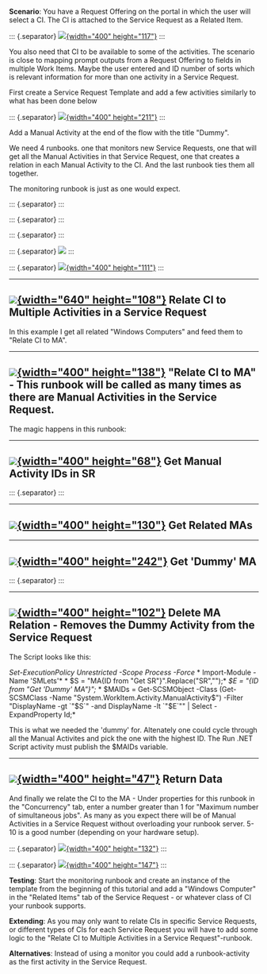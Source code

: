 ﻿**Scenario**: You have a Request Offering on the portal in which the
user will select a CI. The CI is attached to the Service Request as a
Related Item.

::: {.separator}
[![](//1.bp.blogspot.com/-d0Oexb68cn4/Unk60GoA5RI/AAAAAAAACxc/3BljfSdyl8U/s400/1.png){width="400"
height="117"}](//1.bp.blogspot.com/-d0Oexb68cn4/Unk60GoA5RI/AAAAAAAACxc/3BljfSdyl8U/s1600/1.png)
:::

You also need that CI to be available to some of the activities. The
scenario is close to mapping prompt outputs from a Request Offering to
fields in multiple Work Items. Maybe the user entered and ID number of
sorts which is relevant information for more than one activity in a
Service Request.

First create a Service Request Template and add a few activities
similarly to what has been done below

::: {.separator}
[![](//2.bp.blogspot.com/-ZFLo07k04GU/Unk8nzlsmEI/AAAAAAAACxo/NzphfjI_lsI/s400/2.png){width="400"
height="211"}](//2.bp.blogspot.com/-ZFLo07k04GU/Unk8nzlsmEI/AAAAAAAACxo/NzphfjI_lsI/s1600/2.png)
:::

Add a Manual Activity at the end of the flow with the title \"Dummy\".

We need 4 runbooks. one that monitors new Service Requests, one that
will get all the Manual Activities in that Service Request, one that
creates a relation in each Manual Activity to the CI. And the last
runbook ties them all together.

The monitoring runbook is just as one would expect.

::: {.separator}
:::

::: {.separator}
:::

::: {.separator}
:::

::: {.separator}
[![](//3.bp.blogspot.com/-pf7ymYdK-lI/Un-C-klUZUI/AAAAAAAAC04/X7rFaloTEYI/s1600/1.png)](//3.bp.blogspot.com/-pf7ymYdK-lI/Un-C-klUZUI/AAAAAAAAC04/X7rFaloTEYI/s1600/1.png)
:::

::: {.separator}
[![](//2.bp.blogspot.com/-6h0Tk25fJmM/Un-C-mx9TOI/AAAAAAAAC1E/I4ITp5gBPeI/s400/2.png){width="400"
height="111"}](//2.bp.blogspot.com/-6h0Tk25fJmM/Un-C-mx9TOI/AAAAAAAAC1E/I4ITp5gBPeI/s1600/2.png)
:::



  ----------------------------------------------------------------------------------------------------------------------------------------------------------------------------------------------------
  [![](//4.bp.blogspot.com/-Z1WFcgy0Uug/Un-DaU4dhfI/AAAAAAAAC1I/lEof-uErJCU/s640/3.png){width="640" height="108"}](//4.bp.blogspot.com/-Z1WFcgy0Uug/Un-DaU4dhfI/AAAAAAAAC1I/lEof-uErJCU/s1600/3.png)
  Relate CI to Multiple Activities in a Service Request
  ----------------------------------------------------------------------------------------------------------------------------------------------------------------------------------------------------

In this example I get all related \"Windows Computers\" and feed them to
\"Relate CI to MA\".

  ----------------------------------------------------------------------------------------------------------------------------------------------------------------------------------------------------
  [![](//1.bp.blogspot.com/-ACL3VbqdL3M/Un-ESsbOghI/AAAAAAAAC1U/Ru6wNFgB7cU/s400/4.png){width="400" height="138"}](//1.bp.blogspot.com/-ACL3VbqdL3M/Un-ESsbOghI/AAAAAAAAC1U/Ru6wNFgB7cU/s1600/4.png)
  \"Relate CI to MA\" - This runbook will be called as many times as there are Manual Activities in the Service Request.
  ----------------------------------------------------------------------------------------------------------------------------------------------------------------------------------------------------

The magic happens in this runbook:

  ---------------------------------------------------------------------------------------------------------------------------------------------------------------------------------------------------
  [![](//1.bp.blogspot.com/-lFn7bHj-Eig/Unq9QWTi6dI/AAAAAAAACyw/PBai7amdAOI/s400/4.png){width="400" height="68"}](//1.bp.blogspot.com/-lFn7bHj-Eig/Unq9QWTi6dI/AAAAAAAACyw/PBai7amdAOI/s1600/4.png)
  Get Manual Activity IDs in SR
  ---------------------------------------------------------------------------------------------------------------------------------------------------------------------------------------------------

::: {.separator}
:::

  ----------------------------------------------------------------------------------------------------------------------------------------------------------------------------------------------------
  [![](//4.bp.blogspot.com/-_RDA1PLg_-I/Unq8BdBZNeI/AAAAAAAACyU/rpXmmb__fCA/s400/5.png){width="400" height="130"}](//4.bp.blogspot.com/-_RDA1PLg_-I/Unq8BdBZNeI/AAAAAAAACyU/rpXmmb__fCA/s1600/5.png)
  Get Related MAs
  ----------------------------------------------------------------------------------------------------------------------------------------------------------------------------------------------------

  ----------------------------------------------------------------------------------------------------------------------------------------------------------------------------------------------------
  [![](//3.bp.blogspot.com/-EZL8PiaDXlI/Unq8NeUDaTI/AAAAAAAACyc/1JJ_5YWLOi0/s400/6.png){width="400" height="242"}](//3.bp.blogspot.com/-EZL8PiaDXlI/Unq8NeUDaTI/AAAAAAAACyc/1JJ_5YWLOi0/s1600/6.png)
  Get \'Dummy\' MA
  ----------------------------------------------------------------------------------------------------------------------------------------------------------------------------------------------------

::: {.separator}
:::



  ----------------------------------------------------------------------------------------------------------------------------------------------------------------------------------------------------
  [![](//2.bp.blogspot.com/-0ixQf6k_brc/Unq8mB-otdI/AAAAAAAACyk/2wc_h4rKhX8/s400/7.png){width="400" height="102"}](//2.bp.blogspot.com/-0ixQf6k_brc/Unq8mB-otdI/AAAAAAAACyk/2wc_h4rKhX8/s1600/7.png)
  Delete MA Relation - Removes the Dummy Activity from the Service Request
  ----------------------------------------------------------------------------------------------------------------------------------------------------------------------------------------------------

The Script looks like this:

*Set-ExecutionPolicy Unrestricted -Scope Process -Force*
*
Import-Module -Name \'SMLets\'*
*
\$S = \"MA{ID from \"Get SR\"}\".Replace(\"SR\",\"\");*
*\$E = \"{ID from \"Get \'Dummy\' MA\"}\";*
*
\$MAIDs = Get-SCSMObject -Class (Get-SCSMClass -Name
\"System.WorkItem.Activity.ManualActivity\$\") -Filter \"DisplayName -gt
\`\"\$S\`\" -and DisplayName -lt \`\"\$E\`\"\" \| Select -ExpandProperty
Id;*

This is what we needed the \'dummy\' for. Altenately one could cycle
through all the Manual Activites and pick the one with the highest ID.
The Run .NET Script activity must publish the \$MAIDs variable.

  ---------------------------------------------------------------------------------------------------------------------------------------------------------------------------------------------------
  [![](//1.bp.blogspot.com/-Xjjfp7CzXTA/UnrBF5OhrQI/AAAAAAAACy8/V4ljHfw_3rE/s400/8.png){width="400" height="47"}](//1.bp.blogspot.com/-Xjjfp7CzXTA/UnrBF5OhrQI/AAAAAAAACy8/V4ljHfw_3rE/s1600/8.png)
  Return Data
  ---------------------------------------------------------------------------------------------------------------------------------------------------------------------------------------------------

And finally we relate the CI to the MA - Under properties for this
runbook in the \"Concurrency\" tab, enter a number greater than 1 for
\"Maximum number of simultaneous jobs\". As many as you expect there
will be of Manual Activities in a Service Request without overloading
your runbook server. 5-10 is a good number (depending on your hardware
setup).

::: {.separator}
[![](//4.bp.blogspot.com/-pcKkrcHgs3Q/Un-E8u4LZJI/AAAAAAAAC1c/KUm3M9fA22A/s400/5.png){width="400"
height="132"}](//4.bp.blogspot.com/-pcKkrcHgs3Q/Un-E8u4LZJI/AAAAAAAAC1c/KUm3M9fA22A/s1600/5.png)
:::

::: {.separator}
[![](//1.bp.blogspot.com/-udYe3y5VnA4/Un-FF__V8mI/AAAAAAAAC1k/dtBXSDKUfl8/s400/6.png){width="400"
height="147"}](//1.bp.blogspot.com/-udYe3y5VnA4/Un-FF__V8mI/AAAAAAAAC1k/dtBXSDKUfl8/s1600/6.png)
:::

**Testing**: Start the monitoring runbook and create an instance of the
template from the beginning of this tutorial and add a \"Windows
Computer\" in the \"Related Items\" tab of the Service Request - or
whatever class of CI your runbook supports.

**Extending**: As you may only want to relate CIs in specific Service
Requests, or different types of CIs for each Service Request you will
have to add some logic to the \"Relate CI to Multiple Activities in a
Service Request\"-runbook.

**Alternatives**: Instead of using a monitor you could add a
runbook-activity as the first activity in the Service Request.

```

```
